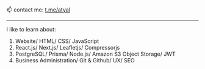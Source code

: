 📫 contact me: <a href="https://t.me/atyal"> t.me/atyal </a>

<hr />
I like to learn about:
<ol>
  <li>Website/ HTML/ CSS/ JavaScript</li>
  <li>React.js/ Next.js/ Leafletjs/ Compressorjs</li>
  <li>PostgreSQL/ Prisma/ Node.js/ Amazon S3 Object Storage/ JWT </li>
  <li>Business Administration/ Git & Github/ UX/ SEO</li>
  </ol>
